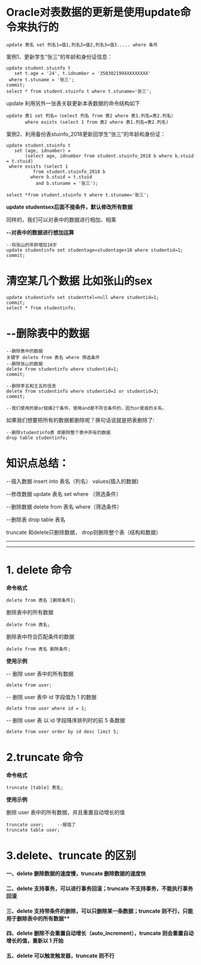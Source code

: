# Oracle对表数据的更新是使用update命令来执行的

```
update 表名 set 列名1=值1,列名2=值2,列名3=值3..... where 条件
```



案例1、更新学生“张三”的年龄和身份证信息：

```
update student.stuinfo t
   set t.age = '24', t.idnumber = '3503021994XXXXXXXX'
 where t.stuname = '张三';
commit;
select * from student.stuinfo t where t.stuname='张三';
```



update 利用另外一张表关联更新本表数据的命令结构如下

```
update 表1 set 列名=（select 列名 from 表2 where 表1.列名=表2.列名） 
       where exists (select 1 from 表2 where 表1.列名=表2.列名)
```



案例2、利用备份表stuinfo_2018更新回学生“张三”的年龄和身份证：

```
update student.stuinfo t
   set (age, idnumber) =
       (select age, idnumber from student.stuinfo_2018 b where b.stuid = t.stuid)
 where exists (select 1
          from student.stuinfo_2018 b
         where b.stuid = t.stuid
           and b.stuname = '张三');
           
select *from student.stuinfo t where t.stuname='张三';
```



**update studentsex后面不接条件，默认修改所有数据**



同样的，我们可以对表中的数据进行相加、相乘

**--对表中的数据进行想加运算**

```
--将张山的年龄增加10岁
update studentinfo set studentage=studentage+10 where studentid=1;
commit;
```



# 清空某几个数据 比如张山的sex

```
update studentinfo set studenttel=null where studentid=1;
commit;
select * from studentinfo;
```



# --删除表中的数据

```
--删除表中的数据  
关键字 delete from 表名 where 筛选条件
--删除张山的数据
delete from studentinfo where studentid=1;
commit;
```



```
--删除李五和王五的信息
delete from studentinfo where studentid=2 or studentid=3;
commit;

--我们使用的是or链接2个条件，使用and是不符合条件的，因为or是或的关系。
```



如果我们想要把所有的数据都删除呢？换句话说就是把表删除了:

```
--删除studentinfo表 即删除整个表中所有的数据
drop table studentinfo;
```



# 知识点总结：

--插入数据 insert into   表名（列名） values(插入的数据)

--修改数据 update     表名 set  where （筛选条件）

--删除数据 delete from 表名 where（筛选条件）

--删除表  drop table   表名 

truncate 和delete只删除数据， drop则删除整个表（结构和数据）



------

--------

# 1. delete 命令

 **命令格式**

```
delete from 表名 [删除条件]; 
```

删除表中的所有数据 

```
delete from 表名;
```

删除表中符合匹配条件的数据 

```
delete from 表名 删除条件; 
```

**使用示例** 

-- 删除 user 表中的所有数据 

```
delete from user; 
```

-- 删除 user 表中 id 字段值为 1 的数据 

```
delete from user where id = 1; 
```

-- 删除 user 表 以 id 字段降序排列时的前 5 条数据 

```
delete from user order by id desc limit 5; 
```

# 2.truncate 命令 

**命令格式**

```
truncate [table] 表名;
```

**使用示例** 

删除 user 表中的所有数据，并且重置自动增长的值

```
truncate user;     --报错了
truncate table user; 
```

# 3.delete、truncate 的区别

#### 一、delete 删除数据的速度慢，truncate 删除数据的速度快

#### 二、delete 支持事务，可以进行事务回滚；truncate 不支持事务，不能执行事务回滚

#### 三、delete 支持带条件的删除，可以只删除某一条数据；truncate 则不行，只能用于删除表中的所有数据** 

#### 四、delete 删除不会重置自动增长（auto_increment），truncate 则会重置自动增长的值，重新以 1 开始

#### 五、delete 可以触发触发器，truncate 则不行